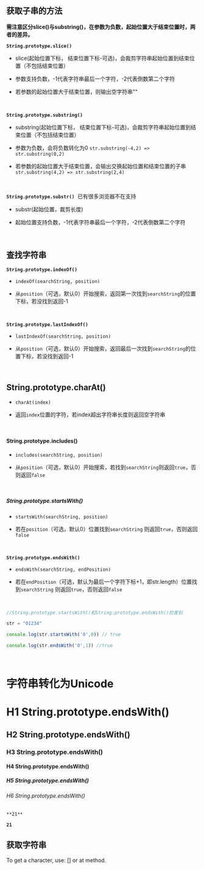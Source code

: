 ## 获取子串的方法

**需注意区分slice()与substring()，在参数为负数，起始位置大于结束位置时，两者的差异。**

**`String.prototype.slice()`**

- slice(起始位置下标， 结束位置下标-可选)，会裁剪字符串起始位置到结束位置（不包括结束位置）
  
- 参数支持负数，-1代表字符串最后一个字符，-2代表倒数第二个字符
  
- 若参数的起始位置大于结束位置，则输出空字符串""
  

<br>

**`String.prototype.substring()`**

- substring(起始位置下标， 结束位置下标-可选)，会裁剪字符串起始位置到结束位置（不包括结束位置）
  
- 参数为负数，会将负数转化为0 `str.substring(-4,2) => str.substring(0,2)`
  
- 若参数的起始位置大于结束位置，会输出交换起始位置和结束位置的子串`str.substring(4,2) => str.substring(2,4)`
  

<br>

**`String.prototype.substr()`**  已有很多浏览器不在支持

- substr(起始位置，裁剪长度)
  
- 起始位置支持负数，-1代表字符串最后一个字符，-2代表倒数第二个字符
  

<br>

## 查找字符串

**`String.prototype.indexOf()`**

- `indexOf(searchString, position)`
  
- 从`position`（可选，默认0）开始搜索，返回第一次找到`searchString`的位置下标，若没找到返回-1
  

<br>

**`String.prototype.lastIndexOf()`**

- `lastIndexOf(searchString, position)`
  
- 从`position`（可选，默认0）开始搜索，返回最后一次找到`searchString`的位置下标，若没找到返回-1
  

<br>

## String.prototype.charAt()

- `charAt(index)`
  
- 返回`index`位置的字符，若index超出字符串长度则返回空字符串
  

<br>

#### String.prototype.includes()

- `includes(searchString, position)`
  
- 从`position`（可选，默认0）开始搜索，若找到`searchString`则返回`true`，否则返回`false`
  

<br>

##### String.prototype.startsWith()

- `startsWith(searchString, position)`
  
- 若在`position`（可选，默认0）位置找到`searchString` 则返回`true`，否则返回`false`
  

<br>

**`String.prototype.endsWith()`**

- `endsWith(searchString, endPosition)`
  
- 若在`endPosition`（可选，默认为最后一个字符下标+1，即str.length）位置找到`searchString` 则返回`true`，否则返回`false`
  

<br>

```jsx
//String.prototype.startsWith()和String.prototype.endsWith()的差别

str = "01234"

console.log(str.startsWith('0',0)) // true

console.log(str.endsWith('0',1)) //true
```

<br>

# 字符串转化为Unicode

# H1 String.prototype.endsWith()

## H2 String.prototype.endsWith()

### H3 String.prototype.endsWith()

#### H4 String.prototype.endsWith()

##### H5 String.prototype.endsWith()

###### H6 String.prototype.endsWith()


`**21**`

**`21`**

## 获取字符串

To get a character, use: [] or at method.